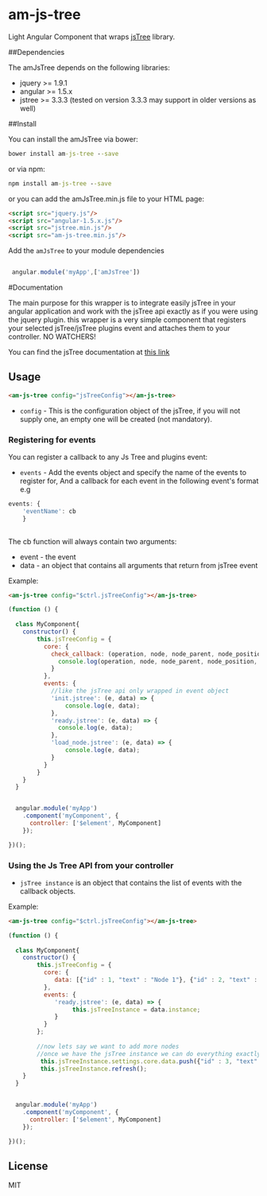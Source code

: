 am-js-tree
========

Light Angular Component that wraps [jsTree] library.


##Dependencies


The amJsTree depends on the following libraries:
*   jquery >= 1.9.1
*   angular >= 1.5.x
*   jstree >= 3.3.3 (tested on version 3.3.3 may support in older versions as well)


##Install


You can install the amJsTree via bower:

```bat
bower install am-js-tree --save
```

or via npm:
```bat
npm install am-js-tree --save
```


or you can add the amJsTree.min.js file to your HTML page:
```html
<script src="jquery.js"/>
<script src="angular-1.5.x.js"/>
<script src="jstree.min.js"/>
<script src="am-js-tree.min.js"/>
```

Add the `amJsTree` to your module dependencies

```javascript

 angular.module('myApp',['amJsTree'])

```

#Documentation

The main purpose for this wrapper is to integrate easily jsTree in your angular application and work 
with the jsTree api exactly as if you were using the jquery plugin.
this wrapper is a very simple component that registers your selected jsTree/jsTree plugins event and attaches them to your controller.
NO WATCHERS!

You can find the jsTree documentation at [this link]

## Usage

```html
<am-js-tree config="jsTreeConfig"></am-js-tree>
```

* `config` - This is the configuration object of the jsTree, if you will not supply one, an empty one will be created (not mandatory).


### Registering for events
You can register a callback to any Js Tree and plugins event:

* `events` - Add the events object and specify the name of the events to register for, And a callback for each event 
in the following event's format e.g  
```javascript
events: {
    'eventName': cb 
    }
    
```
The cb function will always contain two arguments: 
* event - the event
* data - an object that contains all arguments that return from jsTree event
  

Example:
```html
<am-js-tree config="$ctrl.jsTreeConfig"></am-js-tree>
```

```javascript
(function () {
    
  class MyComponent{
    constructor() {
        this.jsTreeConfig = {
          core: {
            check_callback: (operation, node, node_parent, node_position, more) => {
              console.log(operation, node, node_parent, node_position, more);
            }
          },
          events: {
            //like the jsTree api only wrapped in event object
            'init.jstree': (e, data) => {
                console.log(e, data);
            },
            'ready.jstree': (e, data) => {
              console.log(e, data);
            },
            'load_node.jstree': (e, data) => {
                console.log(e, data);
            }
          }
        }
    }
  }


  angular.module('myApp')
    .component('myComponent', {
      controller: ['$element', MyComponent]
    });

})();
```

### Using the Js Tree API from your controller 
* `jsTree instance` is an object that contains the list of events with the callback objects.

Example:
```html
<am-js-tree config="$ctrl.jsTreeConfig"></am-js-tree>
```

```javascript
(function () {
    
  class MyComponent{
    constructor() {
        this.jsTreeConfig = {
          core: {
             data: [{"id" : 1, "text" : "Node 1"}, {"id" : 2, "text" : "Node 2"}];
          },
          events: {
             'ready.jstree': (e, data) => {
                  this.jsTreeInstance = data.instance;
             }
          }
        };
        
        //now lets say we want to add more nodes
        //once we have the jsTree instance we can do everything exactly as it appears in the jsTree docs
         this.jsTreeInstance.settings.core.data.push({"id" : 3, "text" : "Node 3"}, {"id" : 4, "text" : "Node 4"});
         this.jsTreeInstance.refresh();
    }
  }


  angular.module('myApp')
    .component('myComponent', {
      controller: ['$element', MyComponent]
    });

})();
```

License
----

MIT

[jsTree]:http://www.jstree.com/
[this link]:http://www.jstree.com/api/
